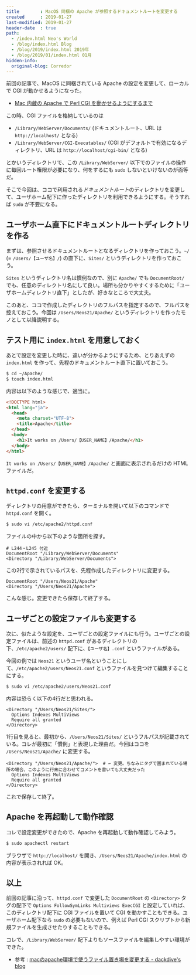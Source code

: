 ```yaml
---
title        : MacOS 同梱の Apache が参照するドキュメントルートを変更する
created      : 2019-01-27
last-modified: 2019-01-27
header-date  : true
path:
  - /index.html Neo's World
  - /blog/index.html Blog
  - /blog/2019/index.html 2019年
  - /blog/2019/01/index.html 01月
hidden-info:
  original-blog: Corredor
---
```


前回の記事で、MacOS に同梱されている Apache の設定を変更して、ローカルで CGI が動かせるようになった。

- [Mac 内蔵の Apache で Perl CGI を動かせるようにするまで](/blog/2019/01/26-02.html)

この時、CGI ファイルを格納しているのは

- `/Library/WebServer/Documents/` (ドキュメントルート、URL は `http://localhost/` となる)
- `/Library/WebServer/CGI-Executables/` (CGI がデフォルトで有効になるディレクトリ、URL は `http://localhost/cgi-bin/` となる)

とかいうディレクトリで、この `/Library/WebServer/` 以下でのファイルの操作に毎回ルート権限が必要になり、何をするにも `sudo` しないといけないのが面等だ。

そこで今回は、ココで利用される*ドキュメントルート*のディレクトリを変更して、ユーザホーム配下に作ったディレクトリを利用できるようにする。そうすれば `sudo` が不要になる。

## ユーザホーム直下にドキュメントルートディレクトリを作る

まずは、参照させるドキュメントルートとなるディレクトリを作っておこう。`~/` (= `/Users/【ユーザ名】/`) の直下に、`Sites/` というディレクトリを作っておこう。

`Sites` というディレクトリ名は慣例なので、別に `Apache/` でも `DocumentRoot/` でも、任意のディレクトリ名にして良い。場所も分かりやすくするために「ユーザホームディレクトリ直下」としたが、好きなところで大丈夫。

このあと、ココで作成したディレクトリのフルパスを指定するので、フルパスを控えておこう。今回は `/Users/Neos21/Apache/` というディレクトリを作ったモノとして以降説明する。

## テスト用に `index.html` を用意しておく

あとで設定を変更した時に、違いが分かるようにするため、とりあえずの `index.html` を作って、先程のドキュメントルート直下に置いておこう。

```bash
$ cd ~/Apache/
$ touch index.html
```

内容は以下のような感じで、適当に。

```html
<!DOCTYPE html>
<html lang="ja">
  <head>
    <meta charset="UTF-8">
    <title>Apache</title>
  </head>
  <body>
    <h1>It works on /Users/【USER_NAME】/Apache/</h1>
  </body>
</html>
```

`It works on /Users/【USER_NAME】/Apache/` と画面に表示されるだけの HTML ファイルだ。

## `httpd.conf` を変更する

ディレクトリの用意ができたら、ターミナルを開いて以下のコマンドで `httpd.conf` を開く。

```bash
$ sudo vi /etc/apache2/httpd.conf
```

ファイルの中から以下のような箇所を探す。

```apacheconf
# L244・L245 付近
DocumentRoot "/Library/WebServer/Documents"
<Directory "/Library/WebServer/Documents">
```

この2行で示されているパスを、先程作成したディレクトリに変更する。

```apacheconf
DocumentRoot "/Users/Neos21/Apache"
<Directory "/Users/Neos21/Apache">
```

こんな感じ。変更できたら保存して終了する。

## ユーザごとの設定ファイルも変更する

次に、似たような設定を、ユーザごとの設定ファイルにも行う。ユーザごとの設定ファイルは、前述の `httpd.conf` があるディレクトリの下、`/etc/apache2/users/` 配下に、`【ユーザ名】.conf` というファイルがある。

今回の例では `Neos21` というユーザ名ということにして、`/etc/apache2/users/Neos21.conf` というファイルを見つけて編集することにする。

```bash
$ sudo vi /etc/apache2/users/Neos21.conf
```

内容は恐らく以下の4行だと思われる。

```apacheconf
<Directory "/Users/Neos21/Sites/">
  Options Indexes MultiViews
  Require all granted
</Directory>
```

1行目を見ると、最初から、`/Users/Neos21/Sites/` というフルパスが記載されている。コレが最初に「慣例」と表現した理由だ。今回はココを `/Users/Neos21/Apache/` に変更する。

```apacheconf
<Directory "/Users/Neos21/Apache/">  # ← 変更。ちなみにタグで囲まれている場所の場合、このように行末に合わせてコメントを書いても大丈夫だった
  Options Indexes MultiViews
  Require all granted
</Directory>
```

これで保存して終了。

## Apache を再起動して動作確認

コレで設定変更ができたので、Apache を再起動して動作確認してみよう。

```bash
$ sudo apachectl restart
```

ブラウザで `http://localhost/` を開き、`/Users/Neos21/Apache/index.html` の内容が表示されれば OK。

## 以上

前回の記事に沿って、`httpd.conf` で変更した `DocumentRoot` の `<Directory>` タグの配下で `Options FollowSymLinks Multiviews ExecCGI` と設定していれば、このディレクトリ配下に CGI ファイルを置いて CGI を動かすこともできる。ユーザホーム配下なら `sudo` の必要もないので、例えば Perl CGI スクリプトから新規ファイルを生成させたりすることもできる。

コレで、`/Library/WebServer/` 配下よりもソースファイルを編集しやすい環境ができた。

- 参考 : [macのapache環境で使うファイル置き場を変更する - dackdive's blog](https://dackdive.hateblo.jp/entry/2013/12/14/012627)
